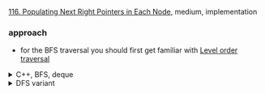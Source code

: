 [116. Populating Next Right Pointers in Each Node](https://leetcode.com/problems/populating-next-right-pointers-in-each-node/), medium, implementation

### approach

- for the BFS traversal you should first get familiar with [Level order traversal](/LeetCode/trees/levelorder.md)

<details>
<summary> C++, BFS, deque</summary>

```cpp
Node* connect(Node* root) {
    if (root == nullptr) return root;
    deque<Node*> dq;
    dq.push_back(root);

    root->next = nullptr;
    while (!dq.empty()) {
        int temp_size = dq.size();
        for (int i = 0; i < temp_size; i++) {
            auto u = dq.front();
            dq.pop_front();
            if (u -> left) dq.push_back(u -> left);
            if (u -> right) dq.push_back(u -> right);
        }

        for (int i = 1; i < dq.size(); i++)
            dq[i - 1]->next = dq[i];

    }
    return root;

}

```

</details>

<details>
<summary> DFS variant </summary>

```java
public void connect(TreeLinkNode root) {
    TreeLinkNode level_start=root;
    while(level_start!=null){
        TreeLinkNode cur=level_start;
        while(cur!=null){
            if(cur.left!=null) cur.left.next=cur.right;
            if(cur.right!=null && cur.next!=null) cur.right.next=cur.next.left;

            cur=cur.next;
        }
        level_start=level_start.left;
    }
}

```

</details>

